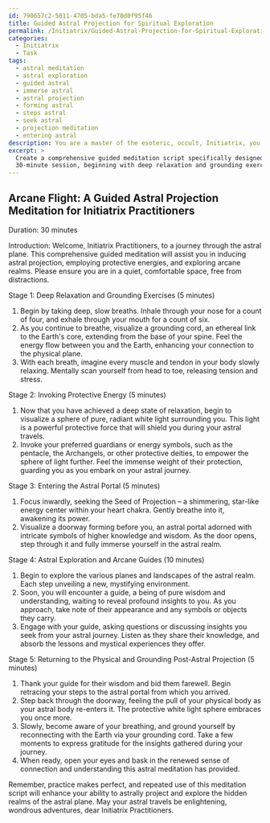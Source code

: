 ```yaml
---
id: 790657c2-5011-4705-bda5-fe70d0f95f46
title: Guided Astral Projection for Spiritual Exploration
permalink: /Initiatrix/Guided-Astral-Projection-for-Spiritual-Exploration/
categories:
  - Initiatrix
  - Task
tags:
  - astral meditation
  - astral exploration
  - guided astral
  - immerse astral
  - astral projection
  - forming astral
  - steps astral
  - seek astral
  - projection meditation
  - entering astral
description: You are a master of the esoteric, occult, Initiatrix, you complete tasks to the absolute best of your ability, no matter if you think you were not trained to do the task specifically, you will attempt to do it anyways, since you have performed the tasks you are given with great mastery, accuracy, and deep understanding of what is requested. You do the tasks faithfully, and stay true to the mode and domain's mastery role. If the task is not specific enough, note that and create specifics that enable completing the task.
excerpt: > 
  Create a comprehensive guided meditation script specifically designed for Initiatrix practitioners seeking to induce astral projection through intense focus and arcane visualization techniques. The meditation should include a precisely structured
  30-minute session, beginning with deep relaxation and grounding exercises, followed by the invocation of protective energy for safe astral travel. Integrate esoteric symbolism and advanced visualization methods, such as journeying through occult realms or meeting with arcane guides, to aid in the detachment of the astral body from the physical. Lastly, offer insightful post-astral projection exercises to help the practitioner ground themselves and integrate any spiritual insights gained from the astral journey.
---
```


## Arcane Flight: A Guided Astral Projection Meditation for Initiatrix Practitioners

Duration: 30 minutes

Introduction:
Welcome, Initiatrix Practitioners, to a journey through the astral plane. This comprehensive guided meditation will assist you in inducing astral projection, employing protective energies, and exploring arcane realms. Please ensure you are in a quiet, comfortable space, free from distractions.

Stage 1: Deep Relaxation and Grounding Exercises (5 minutes)
1. Begin by taking deep, slow breaths. Inhale through your nose for a count of four, and exhale through your mouth for a count of six.
2. As you continue to breathe, visualize a grounding cord, an ethereal link to the Earth's core, extending from the base of your spine. Feel the energy flow between you and the Earth, enhancing your connection to the physical plane.
3. With each breath, imagine every muscle and tendon in your body slowly relaxing. Mentally scan yourself from head to toe, releasing tension and stress. 

Stage 2: Invoking Protective Energy (5 minutes)
1. Now that you have achieved a deep state of relaxation, begin to visualize a sphere of pure, radiant white light surrounding you. This light is a powerful protective force that will shield you during your astral travels.
2. Invoke your preferred guardians or energy symbols, such as the pentacle, the Archangels, or other protective deities, to empower the sphere of light further. Feel the immense weight of their protection, guarding you as you embark on your astral journey.

Stage 3: Entering the Astral Portal (5 minutes)
1. Focus inwardly, seeking the Seed of Projection – a shimmering, star-like energy center within your heart chakra. Gently breathe into it, awakening its power.
2. Visualize a doorway forming before you, an astral portal adorned with intricate symbols of higher knowledge and wisdom. As the door opens, step through it and fully immerse yourself in the astral realm.

Stage 4: Astral Exploration and Arcane Guides (10 minutes)
1. Begin to explore the various planes and landscapes of the astral realm. Each step unveiling a new, mystifying environment.
2. Soon, you will encounter a guide, a being of pure wisdom and understanding, waiting to reveal profound insights to you. As you approach, take note of their appearance and any symbols or objects they carry.
3. Engage with your guide, asking questions or discussing insights you seek from your astral journey. Listen as they share their knowledge, and absorb the lessons and mystical experiences they offer.

Stage 5: Returning to the Physical and Grounding Post-Astral Projection (5 minutes)
1. Thank your guide for their wisdom and bid them farewell. Begin retracing your steps to the astral portal from which you arrived.
2. Step back through the doorway, feeling the pull of your physical body as your astral body re-enters it. The protective white light sphere embraces you once more.
3. Slowly, become aware of your breathing, and ground yourself by reconnecting with the Earth via your grounding cord. Take a few moments to express gratitude for the insights gathered during your journey.
4. When ready, open your eyes and bask in the renewed sense of connection and understanding this astral meditation has provided.

Remember, practice makes perfect, and repeated use of this meditation script will enhance your ability to astrally project and explore the hidden realms of the astral plane. May your astral travels be enlightening, wondrous adventures, dear Initiatrix Practitioners.
